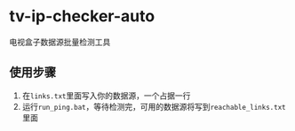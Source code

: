 # tv-ip-checker-auto
电视盒子数据源批量检测工具


## 使用步骤
1. 在`links.txt`里面写入你的数据源，一个占据一行
2. 运行`run_ping.bat`，等待检测完，可用的数据源将写到`reachable_links.txt`里面
